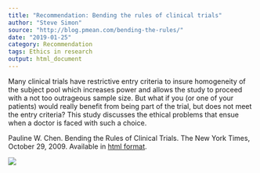 ```yaml
---
title: "Recommendation: Bending the rules of clinical trials"
author: "Steve Simon"
source: "http://blog.pmean.com/bending-the-rules/"
date: "2019-01-25"
category: Recommendation
tags: Ethics in research
output: html_document
---
```


Many clinical trials have restrictive entry criteria to insure
homogeneity of the subject pool which increases power and allows the
study to proceed with a not too outrageous sample size. But what if you
(or one of your patients) would really benefit from being part of the
trial, but does not meet the entry criteria? This study discusses the
ethical problems that ensue when a doctor is faced with such a
choice.

<!---More--->

Pauline W. Chen. Bending the Rules of Clinical Trials. The New York
Times, October 29, 2009. Available in [html
format](https://www.nytimes.com/2009/10/29/health/29chen.html).

![](http://www.pmean.com/images/bending-the-rules01.png)




